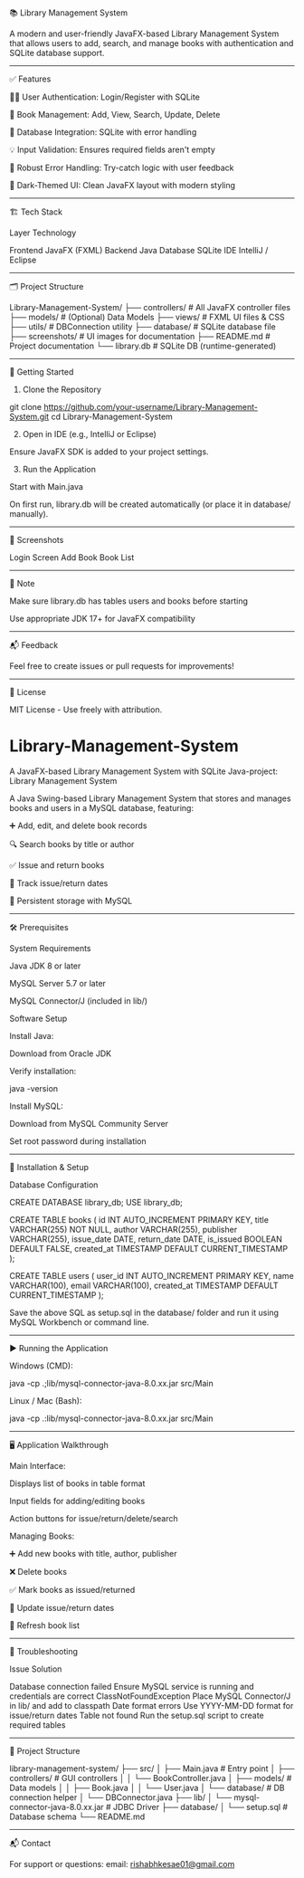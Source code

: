 📚 Library Management System

A modern and user-friendly JavaFX-based Library Management System that allows users to add, search, and manage books with authentication and SQLite database support.


---

✅ Features

🧑‍💼 User Authentication: Login/Register with SQLite

📖 Book Management: Add, View, Search, Update, Delete

💾 Database Integration: SQLite with error handling

💡 Input Validation: Ensures required fields aren't empty

🚨 Robust Error Handling: Try-catch logic with user feedback

🎨 Dark-Themed UI: Clean JavaFX layout with modern styling



---

🏗️ Tech Stack

Layer	Technology

Frontend	JavaFX (FXML)
Backend	Java
Database	SQLite
IDE	IntelliJ / Eclipse



---

🗂️ Project Structure

Library-Management-System/
├── controllers/         # All JavaFX controller files
├── models/              # (Optional) Data Models
├── views/               # FXML UI files & CSS
├── utils/               # DBConnection utility
├── database/            # SQLite database file
├── screenshots/         # UI images for documentation
├── README.md            # Project documentation
└── library.db           # SQLite DB (runtime-generated)


---

🚀 Getting Started

1. Clone the Repository

git clone https://github.com/your-username/Library-Management-System.git
cd Library-Management-System

2. Open in IDE (e.g., IntelliJ or Eclipse)

Ensure JavaFX SDK is added to your project settings.

3. Run the Application

Start with Main.java

On first run, library.db will be created automatically (or place it in database/ manually).



---

🧪 Screenshots

Login Screen	Add Book	Book List

		



---
📌 Note

Make sure library.db has tables users and books before starting

Use appropriate JDK 17+ for JavaFX compatibility



---

📬 Feedback

Feel free to create issues or pull requests for improvements!


---

📜 License

MIT License - Use freely with attribution.
# Library-Management-System
A JavaFX-based Library Management System with SQLite
Java-project: Library Management System

A Java Swing-based Library Management System that stores and manages books and users in a MySQL database, featuring:

➕ Add, edit, and delete book records

🔍 Search books by title or author

✅ Issue and return books

📆 Track issue/return dates

💾 Persistent storage with MySQL



---

🛠 Prerequisites

System Requirements

Java JDK 8 or later

MySQL Server 5.7 or later

MySQL Connector/J (included in lib/)


Software Setup

Install Java:

Download from Oracle JDK

Verify installation:

java -version


Install MySQL:

Download from MySQL Community Server

Set root password during installation



---

🚀 Installation & Setup

Database Configuration

CREATE DATABASE library_db;
USE library_db;

CREATE TABLE books (
  id INT AUTO_INCREMENT PRIMARY KEY,
  title VARCHAR(255) NOT NULL,
  author VARCHAR(255),
  publisher VARCHAR(255),
  issue_date DATE,
  return_date DATE,
  is_issued BOOLEAN DEFAULT FALSE,
  created_at TIMESTAMP DEFAULT CURRENT_TIMESTAMP
);

CREATE TABLE users (
  user_id INT AUTO_INCREMENT PRIMARY KEY,
  name VARCHAR(100),
  email VARCHAR(100),
  created_at TIMESTAMP DEFAULT CURRENT_TIMESTAMP
);

Save the above SQL as setup.sql in the database/ folder and run it using MySQL Workbench or command line.


---

▶ Running the Application

Windows (CMD):

java -cp .;lib/mysql-connector-java-8.0.xx.jar src/Main

Linux / Mac (Bash):

java -cp .:lib/mysql-connector-java-8.0.xx.jar src/Main


---

🖥 Application Walkthrough

Main Interface:

Displays list of books in table format

Input fields for adding/editing books

Action buttons for issue/return/delete/search


Managing Books:

➕ Add new books with title, author, publisher

❌ Delete books

✅ Mark books as issued/returned

📅 Update issue/return dates

🔄 Refresh book list



---

🔧 Troubleshooting

Issue	Solution

Database connection failed	Ensure MySQL service is running and credentials are correct
ClassNotFoundException	Place MySQL Connector/J in lib/ and add to classpath
Date format errors	Use YYYY-MM-DD format for issue/return dates
Table not found	Run the setup.sql script to create required tables



---

📂 Project Structure

library-management-system/
├── src/
│   ├── Main.java                   # Entry point
│   ├── controllers/               # GUI controllers
│   │   └── BookController.java
│   ├── models/                    # Data models
│   │   ├── Book.java
│   │   └── User.java
│   └── database/                  # DB connection helper
│       └── DBConnector.java
├── lib/
│   └── mysql-connector-java-8.0.xx.jar  # JDBC Driver
├── database/
│   └── setup.sql                  # Database schema
└── README.md


---

📬 Contact

For support or questions:
email: rishabhkesae01@gmail.com
